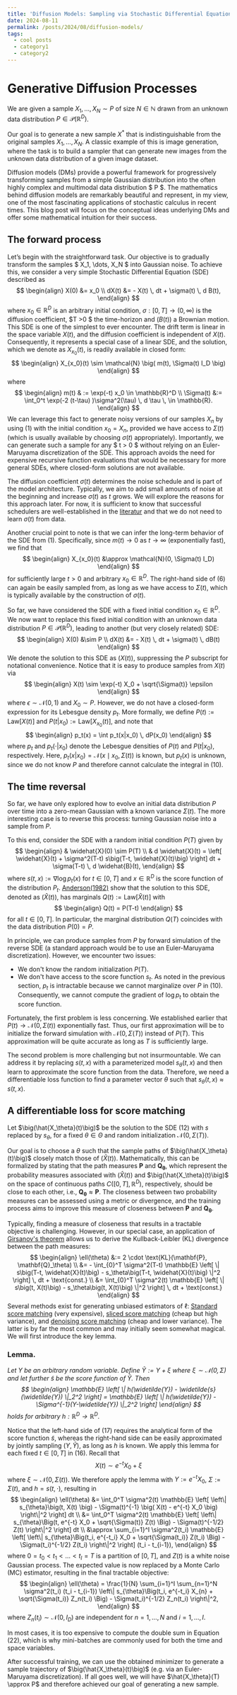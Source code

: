 ```yaml
---
title: 'Diffusion Models: Sampling via Stochastic Differential Equations'
date: 2024-08-11
permalink: /posts/2024/08/diffusion-models/
tags:
  - cool posts
  - category1
  - category2
---
```


<script src="https://polyfill.io/v3/polyfill.min.js?features=es6"></script>
<script type="text/javascript" id="MathJax-script" async
  src="https://cdn.jsdelivr.net/npm/mathjax@3/es5/tex-mml-chtml.js">
</script>

Generative Diffusion Processes
==============================

We are given a sample $X_1, \dots, X_N \sim P$ of size $N \in \mathbb{N}$ drawn from an unknown data distribution $P \in \mathcal{P}(\mathbb{R}^D)$. 

Our goal is to generate a new sample $X^*$ that is indistinguishable from the original samples $X_1, \dots, X_N$. A classic example of this is image generation, where the task is to build a sampler that can generate new images from the unknown data distribution of a given image dataset.

Diffusion models (DMs) provide a powerful framework for progressively transforming samples from a simple Gaussian distribution into the often highly complex and multimodal data distribution $ P $. The mathematics behind diffusion models are remarkably beautiful and represent, in my view, one of the most fascinating applications of stochastic calculus in recent times. This blog post will focus on the conceptual ideas underlying DMs and offer some mathematical intuition for their success.



The forward process
-----------------------------------------

Let’s begin with the straightforward task. Our objective is to gradually transform the samples $ X_1, \dots, X_N $ into Gaussian noise. To achieve this, we consider a very simple Stochastic Differential Equation (SDE) described as
$$
\begin{align}
  X(0) &= x_0 \\
  dX(t) &= - X(t) \, dt + \sigma(t) \, d B(t),
\end{align}
$$
where $x_0 \in \mathbb{R}^D$ is an arbitrary initial condition, $\sigma: [0, T] \to (0, \infty)$ is the diffusion coefficient, $T >0 $ the time-horizon and $\big(B(t)\big)$ a Brownian motion. This SDE is one of the simplest to ever encounter.
The drift term is linear in the space variable $X(t)$, and the diffusion coefficient is independent of $X(t)$. Consequently, it represents a special case of a linear SDE, and the solution, which we denote as $X_{x_0}(t)$, is readily available in closed form:
$$
\begin{align}
    X_{x_0}(t) \sim \mathcal{N} \big( m(t), \Sigma(t) I_D \big) 
\end{align}    
$$ 
where 
$$
\begin{align}
    m(t) & := \exp(-t) x_0 \in \mathbb{R}^D  \\
    \Sigma(t) &:=  \int_0^t \exp(-2 (t-\tau) )\sigma^2(\tau) \, d \tau \, \in \mathbb{R}.
\end{align}
$$
We can leverage this fact to generate noisy versions of our samples $X_n$ by using (1) with the initial condition $x_0 = X_n$, provided we have access to $\Sigma(t)$ (which is usually available by choosing $\sigma(t)$ appropriately). Importantly, we can generate such a sample for any $ t > 0 $ without relying on an Euler-Maruyama discretization of the SDE. This approach avoids the need for expensive recursive function evaluations that would be necessary for more general SDEs, where closed-form solutions are not available.

The diffusion coefficient $\sigma(t)$ determines the noise schedule and is part of the model architecture. Typically, we aim to add small amounts of noise at the beginning and increase $\sigma(t)$ as $t$ grows. We will explore the reasons for this approach later. For now, it is sufficient to know that successful schedulers are well-established in the [literatur](https://arxiv.org/abs/2011.13456) and that we do not need to learn $\sigma(t)$ from data.

Another crucial point to note is that we can infer the long-term behavior of the SDE from (1). Specifically, since $m(t) \to 0$ as $t \to \infty$ (exponentially fast), we find that
$$
\begin{align}
  X_{x_0}(t) &\approx \mathcal{N}(0, \Sigma(t) I_D)
\end{align}
$$
for sufficiently large $t > 0$ and arbitrary $x_0 \in \mathbb{R}^D$. The right-hand side of (6) can again be easily sampled from, as long as we have access to $\Sigma(t)$, which is typically available by the construction of $\sigma(t)$.

So far, we have considered the SDE with a fixed initial condition $x_0 \in \mathbb{R}^D$. We now want to replace this fixed initial condition with an unknown data distribution $P \in \mathcal{P}(\mathbb{R}^D)$, leading to another (but very closely related) SDE:
$$
\begin{align}
    X(0) &\sim P \\
    dX(t) &= - X(t) \, dt + \sigma(t) \, dB(t)
\end{align}
$$
We denote the solution to this SDE as $\big(X(t)\big)$, suppressing the $P$ subscript for notational convenience. Notice that it is easy to produce samples from $X(t)$ via
$$
\begin{align}
    X(t) \sim \exp(-t) X_0 + \sqrt{\Sigma(t)} \epsilon
\end{align}
$$
where $\epsilon \sim \mathcal{N}(0,1)$ and $X_0 \sim P$. However, we do not have a closed-form expression for its Lebesgue density $p_t$. More formally, we define $P(t) := \text{Law} [ X(t) ]$ and $P(t|x_0) := \text{Law} [ X_{x_0}(t) ]$, and note that
$$
\begin{align}
    p_t(x) = \int p_t(x|x_0) \, dP(x_0)
\end{align}
$$
where $p_t$ and $p_t(\cdot|x_0)$ denote the Lebesgue densities of $P(t)$ and $P(t|x_0)$, respectively. Here, $p_t(x|x_0) = \mathcal{N}(x \mid x_0, \Sigma(t))$ is known, but $p_t(x)$ is unknown, since we do not know $P$ and therefore cannot calculate the integral in (10).


The time reversal
-----------------
So far, we have only explored how to evolve an initial data distribution $P$ over time into a zero-mean Gaussian with a known variance $\Sigma(t)$. The more interesting case is to reverse this process: turning Gaussian noise into a sample from $P$.

To this end, consider the SDE with a random initial condition $P(T)$ given by
$$
\begin{align}
    & \widehat{X}(0) \sim P(T) \\
    & d \widehat{X}(t) = \left[ \widehat{X}(t) + \sigma^2(T-t) s\big(T-t, \widehat{X}(t)\big) \right] dt + \sigma(T-t) \, d \widehat{B}(t),
\end{align}
$$
where $s(t, x) := \nabla \log p_t(x)$ for $t \in [0, T]$ and $x \in \mathbb{R}^D$ is the score function of the distribution $P_t$. [Anderson(1982)](https://www.sciencedirect.com/science/article/pii/0304414982900515) show that the solution to this SDE, denoted as $(\widehat{X}(t))$, has marginals $Q(t) := \text{Law}[\widehat{X}(t)]$ with
$$
\begin{align}
    Q(t) = P(T-t)
\end{align}
$$
for all $t \in [0, T]$. In particular, the marginal distribution $Q(T)$ coincides with the data distribution $P(0) = P$.

In principle, we can produce samples from $P$ by forward simulation of the reverse SDE (a standard approach would be to use an Euler-Maruyama discretization). However, we encounter two issues:
- We don't know the random initialization $P(T)$.
- We don't have access to the score function $s_t$. As noted in the previous section, $p_t$ is intractable because we cannot marginalize over $P$ in (10). Consequently, we cannot compute the gradient of $\log p_t$ to obtain the score function.

Fortunately, the first problem is less concerning. We established earlier that $P(t) \to \mathcal{N}(0, \Sigma(t))$ exponentially fast. Thus, our first approximation will be to initialize the forward simulation with $\mathcal{N}(0, \Sigma(T))$ instead of $P(T)$. This approximation will be quite accurate as long as $T$ is sufficiently large.

The second problem is more challenging but not insurmountable. We can address it by replacing $s(t, x)$ with a parameterized model $s_{\theta}(t, x)$ and then learn to approximate the score function from the data. Therefore, we need a differentiable loss function to find a parameter vector $\theta$ such that $s_{\theta}(t, x) \approx s(t, x)$.


A differentiable loss for score matching
----------------------------------------

Let $\big(\hat{X_\theta}(t)\big)$ be the solution to the SDE (12) with $s$ replaced by $s_\theta$, for a fixed $\theta \in \Theta$ and random initialization $\mathcal{N}(0, \Sigma(T))$.

Our goal is to choose a $\theta$ such that the sample paths of $\big(\hat{X_\theta} (t)\big)$ closely match those of $\big(\widehat{X}(t)\big)$. Mathematically, this can be formalized by stating that the path measures $\mathbf{P}$ and $\mathbf{Q_\theta}$, which represent the probability measures associated with $\big(\widehat{X}(t)\big)$ and $\big(\hat{X_\theta}(t)\big)$ on the space of continuous paths $C\big([0,T],\mathbb{R}^D\big)$, respectively, should be close to each other, i.e., $\mathbf{Q_\theta} \approx \mathbf{P}$. The closeness between two probability measures can be assessed using a metric or divergence, and the training process aims to improve this measure of closeness between $\mathbf{P}$ and $\mathbf{Q_\theta}$. 

Typically, finding a measure of closeness that results in a tractable objective is challenging. However, in our special case, an application of [Girsanov's theorem](https://arxiv.org/pdf/2209.11215) allows us to derive the Kullback-Leibler (KL) divergence between the path measures:
$$
\begin{align}
    \ell(\theta) &:= 2 \cdot \text{KL}(\mathbf{P}, \mathbf{Q}_\theta) \\
                 &= - \int_{0}^T \sigma^2(T-t) \mathbb{E} \left[ \| s\big(T-t, \widehat{X}(t)\big) - s_\theta\big(T-t, \widehat{X}(t)\big) \|^2 \right] \, dt + \text{const.} \\
                 &= \int_{0}^T \sigma^2(t) \mathbb{E} \left[ \| s\big(t, X(t)\big) - s_\theta\big(t, X(t)\big) \|^2 \right] \, dt + \text{const.}
\end{align}
$$
Several methods exist for generating unbiased estimators of $\ell$: [Standard score matching](https://jmlr.org/papers/volume6/hyvarinen05a/hyvarinen05a.pdf) (very expensive), [sliced score matching](https://arxiv.org/pdf/1905.07088) (cheap but high variance), and [denoising score matching](https://jmlr.org/papers/volume6/hyvarinen05a/hyvarinen05a.pdf) (cheap and lower variance). The latter is by far the most common and may initially seem somewhat magical. We will first introduce the key lemma.

### Lemma. 
*Let $Y$ be an arbitrary random variable. Define $\widetilde{Y}:= Y + \xi$ where $\xi \sim \mathcal{N}(0,\Sigma)$ and let further $\widetilde{s}$ be the score function of $\widetilde{Y}$. Then
    $$
    \begin{align}
        \mathbb{E} \left[ \| h(\widetilde{Y}) - \widetilde{s}(\widetilde{Y}) \|_2^2 \right] = \mathbb{E} \left[ \| h(\widetilde{Y}) - \Sigma^{-1}(Y-\widetilde{Y}) \|_2^2 \right]
    \end{align}
    $$
holds for arbitrary $h: \mathbb{R}^D \to \mathbb{R}^D$.*

Notice that the left-hand side of (17) requires the analytical form of the score function $\widetilde{s}$, whereas the right-hand side can be easily approximated by jointly sampling $(Y, \widetilde{Y})$, as long as $h$ is known. We apply this lemma for each fixed $t \in [0, T]$ in (16). Recall that
$$
\begin{equation}
    X(t) \sim e^{-t} X_0 + \xi
\end{equation}
$$
where $\xi \sim \mathcal{N}(0, \Sigma(t))$. We therefore apply the lemma with $Y := e^{-t} X_0$, $\Sigma := \Sigma(t)$, and $h = s(t, \cdot)$, resulting in
$$
\begin{align}
    \ell(\theta) &= \int_0^T \sigma^2(t) \mathbb{E} \left[ \left\| s_{\theta}\big(t, X(t) \big) - \Sigma(t)^{-1} \big( X(t) - e^{-t} X_0 \big) \right\|^2 \right] dt \\
    &= \int_0^T \sigma^2(t) \mathbb{E} \left[ \left\| s_{\theta}\Big(t, e^{-t} X_0 + \sqrt{\Sigma(t)} Z(t) \Big) - \Sigma(t)^{-1/2} Z(t) \right\|^2 \right] dt \\
    &\approx \sum_{i=1}^I \sigma^2(t_i) \mathbb{E} \left[ \left\| s_{\theta}\Big(t_i, e^{-t_i} X_0 + \sqrt{\Sigma(t_i)} Z(t_i) \Big) - \Sigma(t_i)^{-1/2} Z(t_i) \right\|^2 \right] (t_i - t_{i-1}),
\end{align}
$$
where $0 = t_0 < t_1 < \dots < t_I = T$ is a partition of $[0, T]$, and $Z(t)$ is a white noise Gaussian process. The expected value is now replaced by a Monte Carlo (MC) estimator, resulting in the final tractable objective:
$$
\begin{align}
    \ell(\theta) = \frac{1}{N} \sum_{i=1}^I \sum_{n=1}^N \sigma^2(t_i) (t_i - t_{i-1}) \left\| s_{\theta}\Big(t_i, e^{-t_i} X_{n} + \sqrt{\Sigma(t_i)} Z_n(t_i) \Big) - \Sigma(t_i)^{-1/2} Z_n(t_i) \right\|^2,
\end{align}
$$
where $Z_n(t_i) \sim \mathcal{N}(0, I_D)$ are independent for $n = 1, \dots, N$ and $i = 1, \dots, I$.

In most cases, it is too expensive to compute the double sum in Equation (22), which is why mini-batches are commonly used for both the time and space variables.

After successful training, we can use the obtained minimizer to generate a sample trajectory of $\big(\hat{X_\theta}(t)\big)$ (e.g. via an Euler-Maruyama discretization). If all goes well, we will have $\hat{X_\theta}(T) \approx P$ and therefore achieved our goal of generating a new sample.
